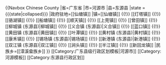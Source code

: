 {{Navbox Chinese County
|省=广东省
|市=河源市
|县=东源县
|state = {{{state<includeonly>|collapsed</includeonly>}}}
|政府驻地=[[仙塘镇]]
|镇=[[仙塘镇]] {{!}} [[灯塔镇]] {{!}} [[骆湖镇]] {{!}} [[船塘镇]] {{!}} [[顺天镇]] {{!}} [[上莞镇]] {{!}} [[曾田镇]] {{!}} [[柳城镇 (东源县)|柳城镇]] {{!}} [[义合镇 (东源县)|义合镇]] {{!}} [[蓝口镇]] {{!}} [[黄田镇 (东源县)|黄田镇]] {{!}} [[叶潭镇]] {{!}} [[黄村镇 (东源县)|黄村镇]] {{!}} [[康禾镇]] {{!}} [[锡场镇 (东源县)|锡场镇]] {{!}} [[新港镇 (东源县)|新港镇]] {{!}} [[双江镇 (东源县)|双江镇]] {{!}} [[涧头镇]] {{!}} [[半江镇]] {{!}} [[新回龙镇]]
|民族乡=[[漳溪畲族乡]]
}}<noinclude>
[[Category:广东县级行政区划模板|河源市]]
[[Category:河源模板]]
[[Category:东源县行政区划]]
</noinclude>